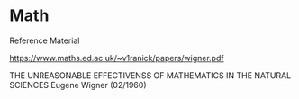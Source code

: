 # Math
Reference Material

https://www.maths.ed.ac.uk/~v1ranick/papers/wigner.pdf

THE UNREASONABLE EFFECTIVENSS OF MATHEMATICS IN THE NATURAL SCIENCES Eugene Wigner (02/1960)
